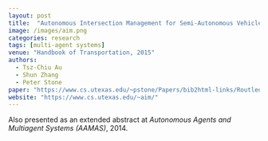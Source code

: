 ```yaml
---
layout: post
title:  "Autonomous Intersection Management for Semi-Autonomous Vehicles"
image: /images/aim.png
categories: research
tags: [multi-agent systems]
venue: "Handbook of Transportation, 2015"
authors:
  - Tsz-Chiu Au
  - Shun Zhang
  - Peter Stone
paper: "https://www.cs.utexas.edu/~pstone/Papers/bib2html-links/Routledge15-Au.pdf"
website: "https://www.cs.utexas.edu/~aim/"
---
```

Also presented as an extended abstract at _Autonomous Agents and Multiagent Systems (AAMAS)_, 2014.
